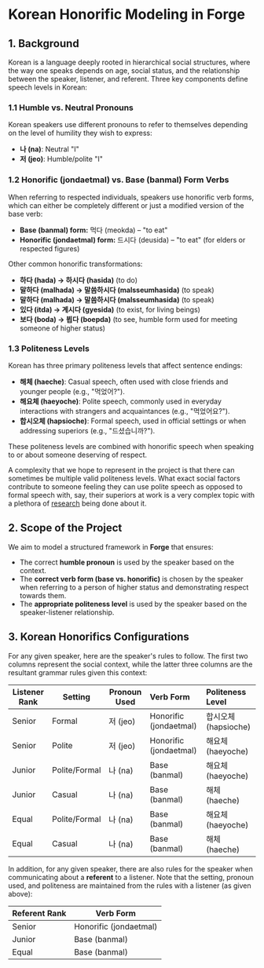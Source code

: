 # Korean Honorific Modeling in Forge

## **1. Background**

Korean is a language deeply rooted in hierarchical social structures, where the way one speaks depends on age, social status, and the relationship between the speaker, listener, and referent. Three key components define speech levels in Korean:

### **1.1 Humble vs. Neutral Pronouns**

Korean speakers use different pronouns to refer to themselves depending on the level of humility they wish to express:

- **나 (na)**: Neutral "I"
- **저 (jeo)**: Humble/polite "I"

### **1.2 Honorific (jondaetmal) vs. Base (banmal) Form Verbs**

When referring to respected individuals, speakers use honorific verb forms, which can either be completely different or just a modified version of the base verb:

- **Base (banmal) form:** 먹다 (meokda) – "to eat"
- **Honorific (jondaetmal) form:** 드시다 (deusida) – "to eat" (for elders or respected figures)

Other common honorific transformations:

- **하다 (hada) → 하시다 (hasida)** (to do)
- **말하다 (malhada) → 말씀하시다 (malsseumhasida)** (to speak)
- **말하다 (malhada) → 말씀하시다 (malsseumhasida)** (to speak)
- **있다 (itda) → 계시다 (gyesida)** (to exist, for living beings)
- **보다 (boda) → 뵙다 (boepda)** (to see, humble form used for meeting someone of higher status)

### **1.3 Politeness Levels**

Korean has three primary politeness levels that affect sentence endings:

- **해체 (haeche)**: Casual speech, often used with close friends and younger people (e.g., "먹었어?").
- **해요체 (haeyoche)**: Polite speech, commonly used in everyday interactions with strangers and acquaintances (e.g., "먹었어요?").
- **합시오체 (hapsioche)**: Formal speech, used in official settings or when addressing superiors (e.g., "드셨습니까?").

These politeness levels are combined with honorific speech when speaking to or about someone deserving of respect.

A complexity that we hope to represent in the project is that there can sometimes be multiple valid politeness levels. What exact social factors contribute to someone feeling they can use polite speech as opposed to formal speech with, say, their superiors at work is a very complex topic with a plethora of [research](https://www.taylorfrancis.com/chapters/edit/10.4324/9781003090205-23/linguistic-politeness-korean-young-mee-yu-cho-jaehyun-jo) being done about it.

## **2. Scope of the Project**

We aim to model a structured framework in **Forge** that ensures:

- The correct **humble pronoun** is used by the speaker based on the context.
- The **correct verb form (base vs. honorific)** is chosen by the speaker when referring to a person of higher status and demonstrating respect towards them.
- The **appropriate politeness level** is used by the speaker based on the speaker-listener relationship.

## **3. Korean Honorifics Configurations**

For any given speaker, here are the speaker's rules to follow. The first two columns represent the social context, while the latter three columns are the resultant grammar rules given this context:

| Listener Rank | Setting       | Pronoun Used | Verb Form              | Politeness Level     |
| ------------- | ------------- | ------------ | :--------------------- | :------------------- |
| Senior        | Formal        | 저 (jeo)     | Honorific (jondaetmal) | 합시오체 (hapsioche) |
| Senior        | Polite        | 저 (jeo)     | Honorific (jondaetmal) | 해요체 (haeyoche)    |
| Junior        | Polite/Formal | 나 (na)      | Base (banmal)          | 해요체 (haeyoche)    |
| Junior        | Casual        | 나 (na)      | Base (banmal)          | 해체 (haeche)        |
| Equal         | Polite/Formal | 나 (na)      | Base (banmal)          | 해요체 (haeyoche)    |
| Equal         | Casual        | 나 (na)      | Base (banmal)          | 해체 (haeche)        |

In addition, for any given speaker, there are also rules for the speaker when communicating about a **referent** to a listener. Note that the setting, pronoun used, and politeness are maintained from the rules with a listener (as given above):

| Referent Rank | Verb Form              |
| ------------- | ---------------------- |
| Senior        | Honorific (jondaetmal) |
| Junior        | Base (banmal)          |
| Equal         | Base (banmal)          |
